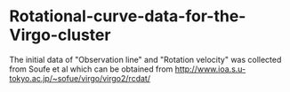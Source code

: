 # Rotational-curve-data-for-the-Virgo-cluster
The initial data of "Observation line" and "Rotation velocity" was collected from Soufe et al which  can be obtained from http://www.ioa.s.u-tokyo.ac.jp/~sofue/virgo/virgo2/rcdat/
